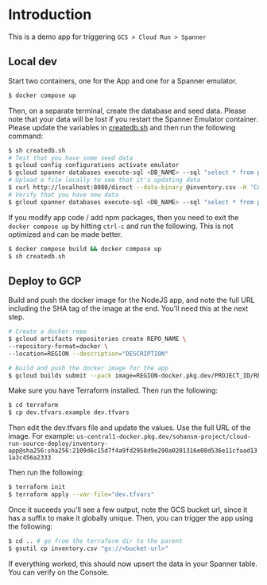 # Introduction

This is a demo app for triggering `GCS > Cloud Run > Spanner`

## Local dev
Start two containers, one for the App and one for a Spanner emulator.

```bash
$ docker compose up
```

Then, on a separate terminal, create the database and seed data. Please note that your
data will be lost if you restart the Spanner Emulator container. Please update the
variables in [createdb.sh](./createdb.sh) and then run the following command:

```bash
$ sh createdb.sh
# Test that you have some seed data
$ gcloud config configurations activate emulator
$ gcloud spanner databases execute-sql <DB_NAME> --sql "select * from products" --instance=<DB_INSTANCE>
# Upload a file locally to see that it's updating data
$ curl http://localhost:8080/direct --data-binary @inventory.csv -H 'Content-Type: text/csv'
# Verify that you have new data
$ gcloud spanner databases execute-sql <DB_NAME> --sql "select * from products" --instance=<DB_INSTANCE>
```

If you modify app code / add npm packages,
then you need to exit the `docker compose up` by hitting `ctrl-c` and run the following.
This is not optimized and can be made better.
```bash
$ docker compose build && docker compose up
$ sh createdb.sh
```

## Deploy to GCP

Build and push the docker image for the NodeJS app, and note the full URL including the SHA tag of the image at the end.
You'll need this at the next step.

```bash
# Create a docker repo
$ gcloud artifacts repositories create REPO_NAME \
--repository-format=docker \
--location=REGION --description="DESCRIPTION"

# Build and push the docker image for the app
$ gcloud builds submit --pack image=REGION-docker.pkg.dev/PROJECT_ID/REPO_NAME/IMAGE_NAME
```

Make sure you have Terraform installed. Then run the following:
```bash
$ cd terraform
$ cp dev.tfvars.example dev.tfvars
```

Then edit the dev.tfvars file and update the values. Use the full URL of the image. For example:
`us-central1-docker.pkg.dev/sohansm-project/cloud-run-source-deploy/inventory-app@sha256:sha256:2109d6c15d7f4a9fd2958d9e290a0201316e08d536e11cfaad131a3c456a2333`

Then run the following:

```bash
$ terraform init
$ terraform apply --var-file="dev.tfvars"
```

Once it suceeds you'll see a few output, note the GCS bucket url, since it has a suffix to make it globally unique.
Then, you can trigger the app using the following:

```bash
$ cd .. # go from the terraform dir to the parent
$ gsutil cp inventory.csv "gs://<bucket-url>"
```

If everything worked, this should now upsert the data in your Spanner table. You can verify on the Console.